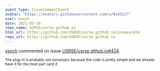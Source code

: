 ```yaml
---
event_type: IssueCommentEvent
avatar: "https://avatars.githubusercontent.com/u/814322?"
user: vsoch
date: 2021-03-19
repo_name: USRSE/usrse.github.io
html_url: https://github.com/USRSE/usrse.github.io/issues/424
repo_url: https://github.com/USRSE/usrse.github.io
---
```


<a href='https://github.com/vsoch' target='_blank'>vsoch</a> commented on issue <a href='https://github.com/USRSE/usrse.github.io/issues/424' target='_blank'>USRSE/usrse.github.io#424</a>.

<small>The plug-in is probably not necessary because the code is pretty simple and we already have it for the most part (and it